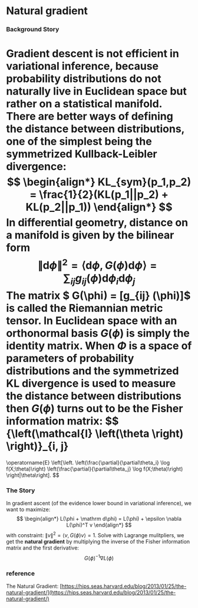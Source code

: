 # Natural gradient

### Background Story
Gradient descent is not efficient in variational inference, because probability distributions do not naturally live in Euclidean space but rather on a statistical manifold. There are better ways of defining the distance between distributions, one of the simplest being the **symmetrized Kullback-Leibler divergence**:
$$
\begin{align*} KL_{sym}(p_1,p_2) = \frac{1}{2}(KL(p_1||p_2) + KL(p_2||p_1)) \end{align*}
$$
In differential geometry, distance on a manifold is given by the bilinear form
$$
\|\mathrm{d}\phi\|^2 = \left < \mathrm{d}\phi, G(\phi)\mathrm{d}\phi \right > = \sum_{ij} g_{ij}(\phi)\mathrm{d}\phi_i \mathrm{d}\phi_j 
$$
The matrix $ G(\phi) = [g_{ij} (\phi)]$ is called the **Riemannian metric tensor**. 
In Euclidean space with an orthonormal basis $G(\phi)$ is simply the identity matrix. When  $\Phi$ is a space of parameters of probability distributions and the symmetrized KL divergence is used to measure the distance between distributions then $G(\phi)$ turns out to be the **Fisher information matrix**:
$$
{\left(\mathcal{I} \left(\theta \right) \right)}_{i, j}
=
\operatorname{E}
\left[\left.
 \left(\frac{\partial}{\partial\theta_i} \log f(X;\theta)\right)
 \left(\frac{\partial}{\partial\theta_j} \log f(X;\theta)\right)
\right|\theta\right].
$$
### The Story
In gradient ascent (of the evidence lower bound in variational inference), we want to maximize:
$$
\begin{align*} L(\phi + \mathrm d\phi) = L(\phi) + \epsilon \nabla L(\phi)^T v \end{align*}
$$
with constraint: $\|v\|^2 = \langle v,G(\phi)v \rangle = 1$. Solve with Lagrange mulitpliers, we get the **natural gradient** by multiplying the inverse of the Fisher information matrix and the first derivative:
$$
G(\phi)^{-1}\nabla L(\phi) 
$$

### reference
The Natural Gradient: [https://hips.seas.harvard.edu/blog/2013/01/25/the-natural-gradient/](https://hips.seas.harvard.edu/blog/2013/01/25/the-natural-gradient/)